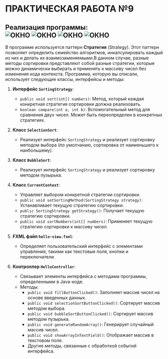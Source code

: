 # ПРАКТИЧЕСКАЯ РАБОТА №9
Реализация программы: <br>
![ОКНО](https://github.com/Je1rei/Java-Tasks/blob/main/Task%208/Decorator/IMG/star.png) 
![ОКНО](https://github.com/Je1rei/Java-Tasks/blob/main/Task%208/Decorator/IMG/Presents.png) 
![ОКНО](https://github.com/Je1rei/Java-Tasks/blob/main/Task%208/Decorator/IMG/Girlands.png) 
![ОКНО](https://github.com/Je1rei/Java-Tasks/blob/main/Task%208/Decorator/IMG/All.png)
---
В программе используется паттерн **Стратегия** (Strategy). 
Этот паттерн позволяет определить семейство алгоритмов, инкапсулировать каждый из них и делать их взаимозаменяемыми.В данном случае, разные методы сортировки представляют собой разные стратегии, которые можно динамически выбирать и применять к массиву чисел без изменения кода контекста.
Программа, которую вы описали, использует следующие классы, интерфейсы и методы:

1. **Интерфейс `SortingStrategy`**:
    - `public void sort(int[] numbers)`: Метод, который каждая конкретная стратегия сортировки должна реализовать.
    - `boolean compare(int a, int b)`: Вспомогательный метод для сравнения двух чисел. Может быть переопределен в конкретных стратегиях.

2. **Класс `SelectionSort`**:
    - Реализует интерфейс `SortingStrategy` и реализует сортировку методом выбора (по умолчанию, сортировка от наименьшего к наибольшему).

3. **Класс `BubbleSort`**:
    - Реализует интерфейс `SortingStrategy` и реализует сортировку методом пузырька.

4. **Класс `CurrentContext`**:
    - Управляет выбором конкретной стратегии сортировки.
    - `public void setSortingMethod(SortingStrategy strategy)`: Устанавливает текущую стратегию сортировки.
    - `public SortingStrategy getStrategy()`: Получает текущую стратегию сортировки.
    - `public void sortNumbers(int[] numbers)`: Применяет текущую стратегию сортировки к массиву чисел.

5. **FXML файл `hello-view.fxml`**:
    - Определяет пользовательский интерфейс с элементами управления, такими как текстовые поля, кнопки и переключатели.

6. **Контроллер `HelloController`**:
    - Связывает элементы интерфейса с методами программы, определенными в Java-коде.
    - Методы:
        - `public void fillButtonClicked()`: Заполняет массив чисел на основе введенных данных.
        - `public void selectionSortButtonClicked()`: Сортирует массив методом выбора.
        - `public void bubbleSortButtonClicked()`: Сортирует массив методом пузырька.
        - `public void generateRandomArray()`: Генерирует случайный массив чисел.
        - `public void showArrayInTextField()`: Отображает массив в текстовом поле.
        - Другие методы, связанные с обработкой событий интерфейса.

